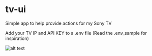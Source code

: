 # tv-ui
Simple app to help provide actions for my Sony TV 


Add your TV IP and API KEY to a .env file (Read the .env_sample for inspiration)


![alt text](https://github.com/mpender/tv-ui/blob/main/Demo.png?raw=true)